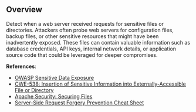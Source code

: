 ## Overview

Detect when a web server received requests for sensitive files or directories. Attackers often probe web servers for configuration files, backup files, or other sensitive resources that might have been inadvertently exposed. These files can contain valuable information such as database credentials, API keys, internal network details, or application source code that could be leveraged for deeper compromises.

**References**:
- [OWASP Sensitive Data Exposure](https://owasp.org/www-project-top-ten/2017/A3_2017-Sensitive_Data_Exposure)
- [CWE-538: Insertion of Sensitive Information into Externally-Accessible File or Directory](https://cwe.mitre.org/data/definitions/538.html)
- [Apache Security: Securing Files](https://httpd.apache.org/docs/2.4/misc/security_tips.html#protectserverfiles)
- [Server-Side Request Forgery Prevention Cheat Sheet](https://cheatsheetseries.owasp.org/cheatsheets/Server_Side_Request_Forgery_Prevention_Cheat_Sheet.html) 